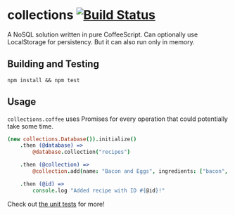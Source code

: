 collections [![Build Status](https://travis-ci.org/privatwolke/collections.coffee.svg?branch=master)](https://travis-ci.org/privatwolke/collections.coffee)
=====================================================================================

A NoSQL solution written in pure CoffeeScript. Can optionally use LocalStorage
for persistency. But it can also run only in memory.


Building and Testing
--------------------

`npm install && npm test`


Usage
-----

`collections.coffee` uses Promises for every operation that could potentially
take some time.

``` coffee
(new collections.Database()).initialize()
	.then (@database) =>
		@database.collection("recipes")

	.then (@collection) =>
		@collection.add(name: "Bacon and Eggs", ingredients: ["bacon", "eggs"])

	.then (@id) =>
		console.log "Added recipe with ID #{@id}!"
```

Check out [the unit tests](spec/collectionSpec.coffee) for more!
